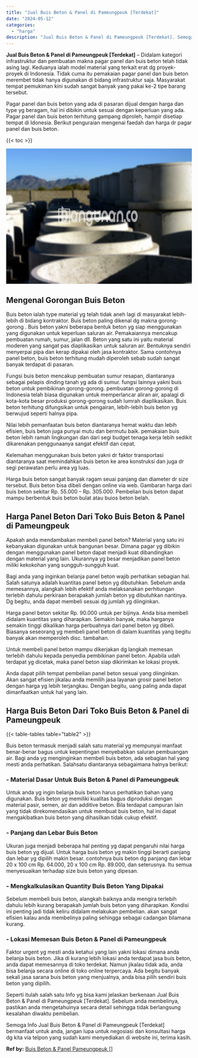 ```yaml
---
title: "Jual Buis Beton & Panel di Pameungpeuk [Terdekat]"
date: "2024-05-12"
categories: 
  - "harga"
description: "Jual Buis Beton & Panel di Pameungpeuk [Terdekat]. Semoga Info Jual Buis Beton & Panel di Pameungpeuk [Terdekat] bermanfaat untuk anda, jangan lupa untuk n..."
---
```


**Jual Buis Beton & Panel di Pameungpeuk \[Terdekat\]** – Didalam kategori infrastruktur dan pembuatan makna pagar panel dan buis beton telah tidak asing lagi. Keduanya ialah model material yang terkait erat dg proyek-proyek di Indonesia. Tidak cuma itu pemakaian pagar panel dan buis beton merembet tidak hanya digunakan di bidang infrastruktur saja. Masyarakat tempat pemukiman kini sudah sangat banyak yang pakai ke-2 tipe barang tersebut.

Pagar panel dan buis beton yang ada di pasaran dijual dengan harga dan type yg beragam, hal ini dibikin untuk sesuai dengan keperluan yang ada. Pagar panel dan buis beton terhitung gampang diproleh, hampir disetiap tempat di Idonesia. Berikut penguraian mengenai faedah dan harga dr pagar panel dan buis beton.

{{< toc >}}

![Jual Buis Beton & Panel di Pameungpeuk [Terdekat]](/images/jual-panel-buis-beton-murah-58.png)

## Mengenal Gorongan Buis Beton

Buis beton ialah type material yg telah tidak aneh lagi di masyarakat lebih-lebih di bidang kontraktor. Buis beton paling dikenal dg makna gorong-gorong . Buis beton yakni beberapa bentuk beton yg siap menggunakan yang digunakan untuk keperluan saluran air. Pemakaiannya mencakup pembuatan rumah, sumur, jalan dll. Beton yang satu ini yaitu material moderen yang sangat pas diaplikasikan untuk saluran air. Bentuknya sendiri menyerpai pipa dan kerap dipakai oleh jasa kontraktor. Sama contohnya panel beton, buis beton terhitung mudah diperoleh sebab sudah sangat banyak terdapat di pasaran.

Fungsi buis beton mencakup pembuatan sumur resapan, diantaranya sebagai pelapis dinding tanah yg ada di sumur. fungsi lainnya yakni buis beton untuk pembikinan gorong-gorong. pembuatan gorong-gorong di Indonesia telah biasa digunakan untuk memperlancar aliran air, apalagi di kota-kota besar produksi gorong-gorong sudah lumrah diaplikasikan. Buis beton terhitung difungsikan untuk pengairan, lebih-lebih buis beton yg berwujud seperti halnya pipa.

Nilai lebih pemanfaatan buis beton diantaranya hemat waktu dan lebih efisien, buis beton juga punyai mutu dan bermutu baik. pemakaian buis beton lebih ramah lingkungan dan dari segi budget tenaga kerja lebih sedikit dikarenakan penggunaanya sangat efektif dan cepat.

Kelemahan menggunakan buis beton yakni dr faktor transportasi diantaranya saat memindahkan buis beton ke area konstruksi dan juga dr segi perawatan perlu area yg luas.

Harga buis beton sangat banyak ragam seuai panjang dan diameter dr size tersebut. Buis beton bisa dibeli dengan online via web. Gambaran harga dari buis beton sekitar Rp. 55.000 – Rp. 305.000. Pembelian buis beton dapat mampu berbentuk buis beton bulat atau buios beton belah.

## Harga Panel Beton Dari Toko Buis Beton & Panel di Pameungpeuk

Apakah anda mendambakan membeli panel beton? Material yang satu ini kebanyakan digunakan untuk bangunan besar. Dimana pagar yg dibikin dengan menggunakan panel beton dapat menjadi kuat dibandingkan dengan material yang lain. Ukurannya yg besar menjadikan panel beton miliki kekokohan yang sungguh-sungguh kuat.

Bagi anda yang inginkan belanja panel beton wajib perhatikan sebagian hal. Salah satunya adalah kuantitas panel beton yg dibutuhkan. Sebelum anda memesannya, alangkah lebih efektif anda melaksanakan perhitungan terlebih dahulu perkiraan berapakah jumlah beton yg dibutuhkan nantinya. Dg begitu, anda dapat membeli sesuai dg jumlah yg diinginkan.

Harga panel beton sekitar Rp. 90.000 untuk per bijinya. Anda bisa membeli didalam kuantitas yang diharapkan. Semakin banyak, maka harganya semakin tinggi dikalikan harga perbuahnya dari panel beton yg dibeli. Biasanya seseorang yg membeli panel beton di dalam kuantitas yang begitu banyak akan memperoleh disc. tambahan.

Untuk membeli panel beton mampu dikerjakan dg langkah memesan terlebih dahulu kepada penyedia pembikinan panel beton. Apabila udah terdapat yg dicetak, maka panel beton siap dikirimkan ke lokasi proyek.

Anda dapat pilih tempat pembelian panel beton sesuai yang diinginkan. Akan sangat efisien jikalau anda memilih jasa layanan grosir panel beton dengan harga yg lebih terjangkau. Dengan begitu, uang paling anda dapat dimanfaatkan untuk hal yang lain.

## Harga Buis Beton Dari Toko Buis Beton & Panel di Pameungpeuk

{{< table-tables table="table2" >}}

Buis beton termasuk menjadi salah satu material yg mempunyai manfaat benar-benar bagus untuk kepentingan menyebabkan saluran pembuangan air. Bagi anda yg menginginkan membeli buis beton, ada sebagian hal yang mesti anda perhatikan. Salahsatu diantaranya sebagaimana halnya berikut:

### \- Material Dasar Untuk Buis Beton & Panel di Pameungpeuk

Untuk anda yg ingin belanja buis beton harus perhatikan bahan yang digunakan. Buis beton yg memiliki kualitas bagus diproduksi dengan material pasir, semen, air dan additive beton. Bila terdapat campuran lain yang tidak direkomendasikan untuk membuat buis beton, hal ini dapat mengakibatkan buis beton yang dihasilkan tidak cukup efektif.

### \- Panjang dan Lebar Buis Beton

Ukuran juga menjadi beberapa hal penting yg dapat pengaruhi nilai harga buis beton yg dijual. Untuk harga buis beton yg makin tinggi berarti panjang dan lebar yg dipilih makin besar. contohnya buis beton dg panjang dan lebar 20 x 100 cm Rp. 64.000, 20 x 100 cm Rp. 89.000, dan seterusnya. Itu semua menyesuaikan terhadap size buis beton yang dipesan.

### \- Mengkalkulasikan Quantity Buis Beton Yang Dipakai

Sebelum membeli buis beton, alangkah baiknya anda mengira terlebih dahulu lebih kurang berapakah jumlah buis beton yang diharapkan. Kondisi ini penting jadi tidak keliru didalam melakukan pembelian. akan sangat efisien kalau anda membelinya paling sehingga sebagai cadangan bilamana kurang.

### \- Lokasi Memesan Buis Beton & Panel di Pameungpeuk

Faktor urgent yg mesti anda ketahui yang lain yakni lokasi dimana anda belanja buis beton. Jika di kurang lebih lokasi anda terdapat jasa buis beton, anda dapat memesannya di toko terdekat. Namun jikalau tidak ada, anda bisa belanja secara online di toko online terpercaya. Ada begitu banyak sekali jasa sarana buis beton yang menjualnya, anda bisa pilih sendiri buis beton yang dipilih.

Seperti itulah salah satu Info yg bisa kami jelaskan berkenaan Jual Buis Beton & Panel di Pameungpeuk \[Terdekat\]. Sebelum anda membelinya, pastikan anda mengetahuinya secara detail sehingga tidak berlangsung kesalahan diwaktu pembelian.

Semoga Info Jual Buis Beton & Panel di Pameungpeuk \[Terdekat\] bermanfaat untuk anda, jangan lupa untuk negosiasi dan konsultasi harga dg kita via telpon yang sudah kami menyediakan di website ini, terima kasih.

**Ref by:** [Buis Beton & Panel Pameungpeuk []](https://id.wikipedia.org/wiki/Buis)
